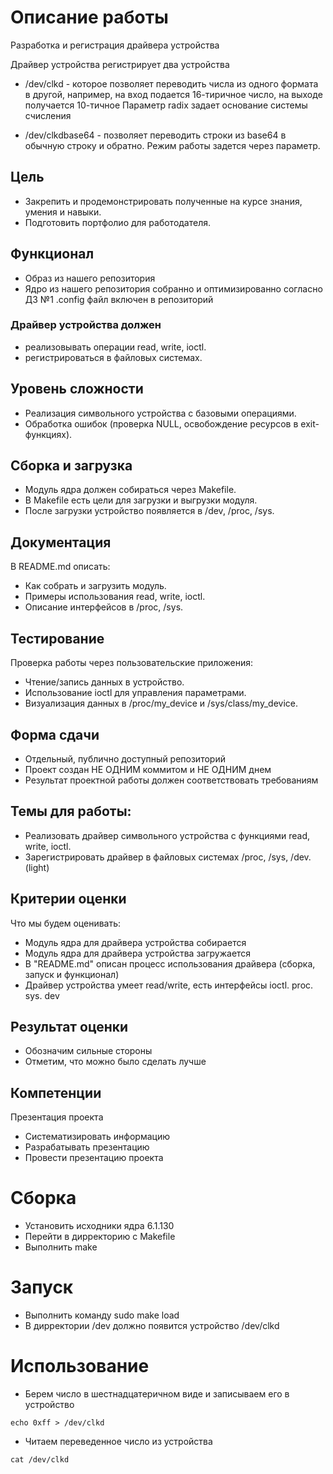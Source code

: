 # Описание работы
Разработка и регистрация драйвера устройства

Драйвер устройства регистрирует два устройства

- /dev/clkd - которое позволяет переводить числа из одного формата в другой, 
например, на вход подается 16-тиричное число, на выходе получается 10-тичное
Параметр radix задает основание системы счисления

- /dev/clkdbase64 - позволяет переводить строки из base64 в обычную строку и обратно.
Режим работы задется через параметр.

## Цель
- Закрепить и продемонстрировать полученные на курсе знания, умения и навыки.
- Подготовить портфолио для работодателя.

## Функционал

- Образ из нашего репозитория
- Ядро из нашего репозитория собранно и оптимизированно согласно ДЗ №1
.config файл включен в репозиторий

### Драйвер устройства должен
- реализовывать операции read, write, ioctl.
- регистрироваться в файловых системах.

## Уровень сложности

- Реализация символьного устройства с базовыми операциями.
- Обработка ошибок (проверка NULL, освобождение ресурсов в exit-функциях).

## Сборка и загрузка
- Модуль ядра должен собираться через Makefile.
- В Makefile есть цели для загрузки и выгрузки модуля.
- После загрузки устройство появляется в /dev, /proc, /sys.

## Документация

В README.md описать:
- Как собрать и загрузить модуль.
- Примеры использования read, write, ioctl.
- Описание интерфейсов в /proc, /sys.

## Тестирование

Проверка работы через пользовательские приложения:
- Чтение/запись данных в устройство.
- Использование ioctl для управления параметрами.
- Визуализация данных в /proc/my_device и /sys/class/my_device.

## Форма сдачи

- Отдельный, публично доступный репозиторий
- Проект создан НЕ ОДНИМ коммитом и НЕ ОДНИМ днем
- Результат проектной работы должен соответствовать требованиям

## Темы для работы:
- Реализовать драйвер символьного устройства с функциями read, write, ioctl. 
- Зарегистрировать драйвер в файловых системах /proc, /sys, /dev. (light)

## Критерии оценки

Что мы будем оценивать:
- Модуль ядра для драйвера устройства собирается
- Модуль ядра для драйвера устройства загружается
- В "README.md" описан процесс использования драйвера (сборка, запуск и функционал)
- Драйвер устройства умеет read/write, есть интерфейсы ioctl. proc. sys. dev

## Результат оценки
- Обозначим сильные стороны
- Отметим, что можно было сделать лучше

## Компетенции

Презентация проекта
- Систематизировать информацию
- Разрабатывать презентацию
- Провести презентацию проекта

# Сборка
- Установить исходники ядра 6.1.130
- Перейти в дирректорию с Makefile
- Выполнить make 

# Запуск
- Выполнить команду sudo make load
- В дирректории /dev должно появится устройство /dev/clkd

# Использование
- Берем число в шестнадцатеричном виде и записываем его в устройство
```
echo 0xff > /dev/clkd
```
- Читаем переведенное число из устройства
```
cat /dev/clkd
```